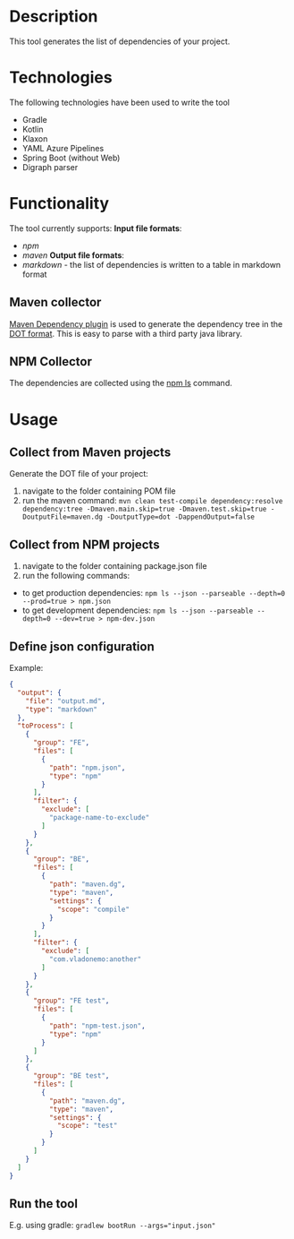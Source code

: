 # Description

This tool generates the list of dependencies of your project. 

# Technologies

The following technologies have been used to write the tool

- Gradle
- Kotlin
- Klaxon
- YAML Azure Pipelines
- Spring Boot (without Web)
- Digraph parser

# Functionality

The tool currently supports:
**Input file formats**:
- *npm*
- *maven*
  **Output file formats**:
- *markdown* - the list of dependencies is written to a table in markdown format

## Maven collector

[Maven Dependency plugin](https://maven.apache.org/plugins/maven-dependency-plugin/) is used to generate the dependency tree in the [DOT format](https://en.wikipedia.org/wiki/DOT_(graph_description_language)). This is easy to parse with a third party java library.

## NPM Collector

The dependencies are collected using the [npm ls](https://docs.npmjs.com/cli/ls.html) command.

# Usage

## Collect from Maven projects

Generate the DOT file of your project:
1. navigate to the folder containing POM file
2. run the maven command: `mvn clean test-compile dependency:resolve dependency:tree -Dmaven.main.skip=true -Dmaven.test.skip=true -DoutputFile=maven.dg -DoutputType=dot -DappendOutput=false`

## Collect from NPM projects

1. navigate to the folder containing package.json file
2. run the following commands:
  - to get production dependencies: `npm ls --json --parseable --depth=0 --prod=true > npm.json`
  - to get development dependencies: `npm ls --json --parseable --depth=0 --dev=true > npm-dev.json`


## Define json configuration

Example:
```json
{
  "output": {
    "file": "output.md",
    "type": "markdown"
  },
  "toProcess": [
    {
      "group": "FE",
      "files": [
        {
          "path": "npm.json",
          "type": "npm"
        }
      ],
      "filter": {
        "exclude": [
          "package-name-to-exclude"
        ]
      }
    },
    {
      "group": "BE",
      "files": [
        {
          "path": "maven.dg",
          "type": "maven",
          "settings": {
            "scope": "compile"
          }
        }
      ],
      "filter": {
        "exclude": [
          "com.vladonemo:another"
        ]
      }
    },
    {
      "group": "FE test",
      "files": [
        {
          "path": "npm-test.json",
          "type": "npm"
        }
      ]
    },
    {
      "group": "BE test",
      "files": [
        {
          "path": "maven.dg",
          "type": "maven",
          "settings": {
            "scope": "test"
          }
        }
      ]
    }
  ]
}

```
 
## Run the tool

E.g. using gradle:
`gradlew bootRun --args="input.json"`
